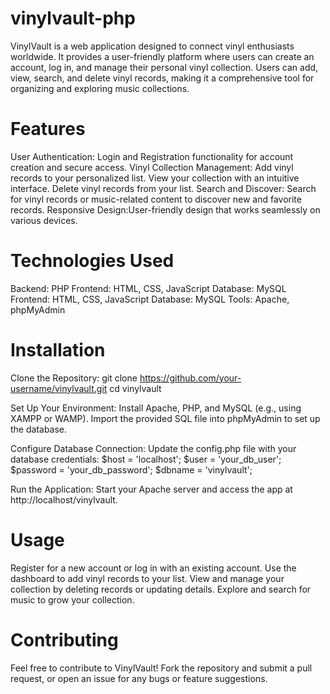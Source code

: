 # vinylvault-php

VinylVault is a web application designed to connect vinyl enthusiasts worldwide. It provides a user-friendly platform where users can create an account, log in, and manage their personal vinyl collection. Users can add, view, search, and delete vinyl records, making it a comprehensive tool for organizing and exploring music collections.

# Features

User Authentication: Login and Registration functionality for account creation and secure access.
Vinyl Collection Management: Add vinyl records to your personalized list. View your collection with an intuitive interface. 
Delete vinyl records from your list.
Search and Discover: Search for vinyl records or music-related content to discover new and favorite records.
Responsive Design:User-friendly design that works seamlessly on various devices.

# Technologies Used

Backend: PHP
Frontend: HTML, CSS, JavaScript
Database: MySQL
Frontend: HTML, CSS, JavaScript
Database: MySQL
Tools: Apache, phpMyAdmin

# Installation

Clone the Repository:
git clone https://github.com/your-username/vinylvault.git
cd vinylvault

Set Up Your Environment:
Install Apache, PHP, and MySQL (e.g., using XAMPP or WAMP).
Import the provided SQL file into phpMyAdmin to set up the database.

Configure Database Connection:
Update the config.php file with your database credentials:
$host = 'localhost';
$user = 'your_db_user';
$password = 'your_db_password';
$dbname = 'vinylvault';

Run the Application:
Start your Apache server and access the app at http://localhost/vinylvault.

# Usage

Register for a new account or log in with an existing account.
Use the dashboard to add vinyl records to your list.
View and manage your collection by deleting records or updating details.
Explore and search for music to grow your collection.

# Contributing

Feel free to contribute to VinylVault! Fork the repository and submit a pull request, or open an issue for any bugs or feature suggestions.
